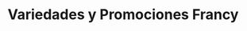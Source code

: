---
title: "Variedades y Promociones Francy"
url: /pereira/variedades-y-promociones-francy/
shop: Allgemein
---